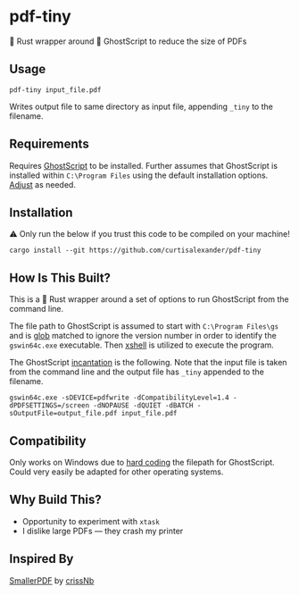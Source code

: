 # pdf-tiny
:crab: Rust wrapper around :ghost: GhostScript to reduce the size of PDFs

## Usage
```shell
pdf-tiny input_file.pdf
```

Writes output file to same directory as input file, appending `_tiny` to the filename.

## Requirements
Requires [GhostScript](https://ghostscript.com/releases/gsdnld.html) to be installed.  Further assumes that GhostScript is installed within `C:\Program Files` using the default installation options.  [Adjust](https://github.com/curtisalexander/pdf-tiny/blob/main/src/main.rs#L20) as needed.

## Installation
:warning: Only run the below if you trust this code to be compiled on your machine!

```shell
cargo install --git https://github.com/curtisalexander/pdf-tiny
```

## How Is This Built?
This is a :crab: Rust wrapper around a set of options to run GhostScript from the command line.

The file path to GhostScript is assumed to start with `C:\Program Files\gs` and is [glob](https://docs.rs/glob/latest/glob/) matched to ignore the version number in order to identify the `gswin64c.exe` executable.  Then [xshell](https://docs.rs/xshell/latest/xshell/) is utilized to execute the program.

The GhostScript [incantation](https://github.com/curtisalexander/pdf-tiny/blob/main/src/main.rs#L34) is the following.  Note that the input file is taken from the command line and the output file has `_tiny` appended to the filename.
```shell
gswin64c.exe -sDEVICE=pdfwrite -dCompatibilityLevel=1.4 -dPDFSETTINGS=/screen -dNOPAUSE -dQUIET -dBATCH -sOutputFile=output_file.pdf input_file.pdf
```

## Compatibility
Only works on Windows due to [hard coding](https://github.com/curtisalexander/pdf-tiny/blob/main/src/main.rs#L20) the filepath for GhostScript.  Could very easily be adapted for other operating systems.

## Why Build This?
- Opportunity to experiment with `xtask`
- I dislike large PDFs &mdash; they crash my printer

## Inspired By
[SmallerPDF](https://github.com/crissNb/SmallerPDF) by [crissNb](https://github.com/crissNb)